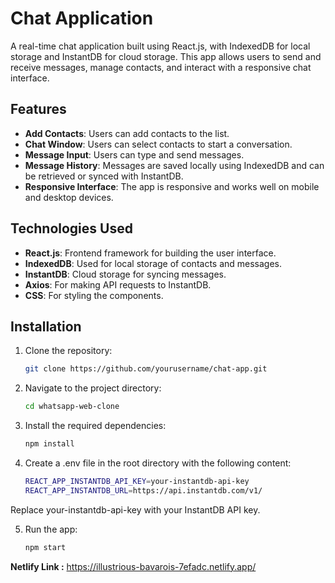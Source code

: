 # Chat Application

A real-time chat application built using React.js, with IndexedDB for local storage and InstantDB for cloud storage. This app allows users to send and receive messages, manage contacts, and interact with a responsive chat interface.

## Features

- **Add Contacts**: Users can add contacts to the list.
- **Chat Window**: Users can select contacts to start a conversation.
- **Message Input**: Users can type and send messages.
- **Message History**: Messages are saved locally using IndexedDB and can be retrieved or synced with InstantDB.
- **Responsive Interface**: The app is responsive and works well on mobile and desktop devices.

## Technologies Used

- **React.js**: Frontend framework for building the user interface.
- **IndexedDB**: Used for local storage of contacts and messages.
- **InstantDB**: Cloud storage for syncing messages.
- **Axios**: For making API requests to InstantDB.
- **CSS**: For styling the components.

## Installation

1. Clone the repository:
   ```bash
   git clone https://github.com/yourusername/chat-app.git
2. Navigate to the project directory:
   ```bash
   cd whatsapp-web-clone

3. Install the required dependencies:
   ```bash
   npm install

4. Create a .env file in the root directory with the following content:
     ```bash
     REACT_APP_INSTANTDB_API_KEY=your-instantdb-api-key
     REACT_APP_INSTANTDB_URL=https://api.instantdb.com/v1/
Replace your-instantdb-api-key with your InstantDB API key.

5. Run the app:
   ```bash
   npm start

**Netlify Link :**
https://illustrious-bavarois-7efadc.netlify.app/
